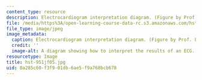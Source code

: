 ```yaml
---
content_type: resource
description: Electrocardiogram interpretation diagram. (Figure by Prof. Lucila Ohno-Machado.)
file: /media/https%3A/open-learning-course-data-rc.s3.amazonaws.com/hst-951j-medical-decision-support-fall-2005/8a285c60f3f901db6ae5f9a768bcb678_hst-951jf05.jpg
file_type: image/jpeg
image_metadata:
  caption: Electrocardiogram interpretation diagram. (Figure by Prof. Lucila Ohno-Machado.)
  credit: ''
  image-alt: A diagram showing how to interpret the results of an ECG.
resourcetype: Image
title: hst-951jf05.jpg
uid: 8a285c60-f3f9-01db-6ae5-f9a768bcb678
---
```

